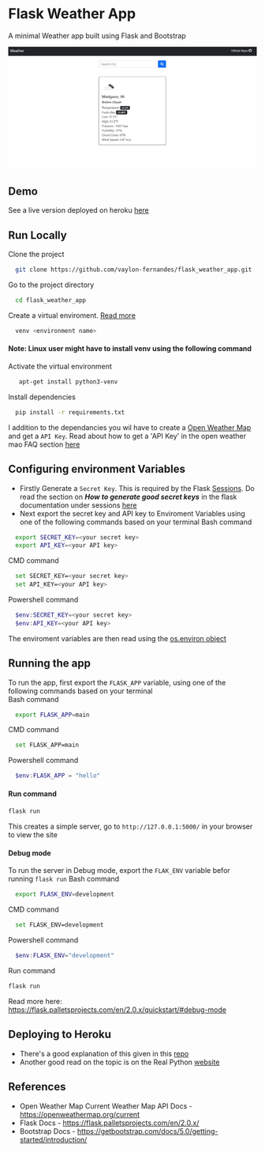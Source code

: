 
#  Flask Weather App
A minimal Weather app built using Flask and Bootstrap

![App image](/images/app_image.jpg)

## Demo

See a live version deployed on heroku [here](https://weatherappfh.herokuapp.com/)


  
## Run Locally

Clone the project

```bash
  git clone https://github.com/vaylon-fernandes/flask_weather_app.git
```

Go to the project directory

```bash
  cd flask_weather_app
```
Create a virtual enviroment. [Read more](https://realpython.com/python-virtual-environments-a-primer/)
```bash 
  venv <environment name>
```
#### Note: Linux user might have to install venv using the following command

Activate the virtual environment 
```bash
   apt-get install python3-venv
```

Install dependencies

```bash
  pip install -r requirements.txt
```
I addition to the dependancies you wil have to create a [Open Weather Map](https://openweathermap.org/) and get a `API Key`. Read about how to get a 'API Key' in the open weather mao FAQ section [here](https://openweathermap.org/faq)

## Configuring environment Variables
- Firstly Generate a `Secret Key`. This is required by the Flask [Sessions](https://flask.palletsprojects.com/en/2.0.x/quickstart/#sessions). 
Do read the section on  ***How to generate good secret keys***  in the flask documentation under 
sessions [here](https://flask.palletsprojects.com/en/2.0.x/quickstart/#sessions)
- Next export the secret key and API key to Enviroment Variables using one of the following commands based on your terminal
Bash command 
```bash
  export SECRET_KEY=<your secret key>
  export API_KEY=<your API key>
```
CMD command
```bash
  set SECRET_KEY=<your secret key>
  set API_KEY=<your API key>
```
Powershell command
```powershell
  $env:SECRET_KEY=<your secret key>
  $env:API_KEY=<your API key>
```
The enviroment variables are then read using the [os.environ object](https://www.geeksforgeeks.org/python-os-environ-object/)
## Running the app 
To run the app, first export the `FLASK_APP` variable, using one of the following commands based on your terminal<br>
Bash command 
```bash
  export FLASK_APP=main
```
CMD command
```bash
  set FLASK_APP=main
```
Powershell command
```powershell
  $env:FLASK_APP = "hello"
```


#### Run command
```bash
flask run
```
This creates a simple server, go to `http://127.0.0.1:5000/` in your browser to view the site <br>
#### Debug mode 
To run the server in Debug mode, export the `FLAK_ENV` variable befor running `flask run`
Bash command 
```bash
  export FLASK_ENV=development
```
CMD command
```bash
  set FLASK_ENV=development
```
Powershell command
```powershell
  $env:FLASK_ENV="development"
```
Run command
```bash
flask run
```
Read more here: https://flask.palletsprojects.com/en/2.0.x/quickstart/#debug-mode

## Deploying to Heroku
- There's a good explanation of this given in this [repo](https://github.com/MirelaI/flask_heroku_example)
- Another good read on the topic is on the Real Python [website](https://realpython.com/flask-by-example-part-1-project-setup/) 

## References
- Open Weather Map Current Weather Map API Docs - https://openweathermap.org/current
- Flask Docs - https://flask.palletsprojects.com/en/2.0.x/
- Bootstrap Docs - https://getbootstrap.com/docs/5.0/getting-started/introduction/
